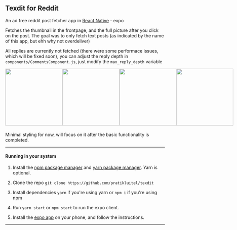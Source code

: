 ## Texdit for Reddit

An ad free reddit post fetcher app in [React Native](https://reactnative.dev/) - expo

Fetches the thumbnail in the frontpage, and the full picture after you click on the post. The goal was to only fetch text posts (as indicated by the name of this app, but ehh why not overdeliver)

All replies are currently not fetched (there were some performace issues, which will be fixed soon), you can adjust the reply depth in `components/CommentsComponent.js`, just modify the `max_reply_depth` variable

<div style="display: flex;justify-content: space-between; margin-bottom:20px">
    <img src='https://i.redd.it/ebe8sh0vs6d51.png' width=180 />
    <img src='https://i.redd.it/mbrdgq0qf1e51.png' width=180 />
    <img src='https://i.redd.it/i5ykdubns6d51.png' width=180 />
    <img src='https://i.redd.it/s857gc1sg1e51.png' width=180 />
</div>



Minimal styling for now, will focus on it after the basic functionality is completed.

---

#### Running in your system

1. Install the [npm package manager](https://www.npmjs.com/) and [yarn package manager](https://yarnpkg.com/). Yarn is optional.

2. Clone the repo
    `git clone https://github.com/pratikluitel/texdit`

3. Install dependencies
    `yarn` if you're using yarn or
    `npm i` if you're using npm

4. Run `yarn start` or `npm start` to run the expo client.

5. Install the [expo app](https://expo.io/tools#client) on your phone, and follow the instructions.

---